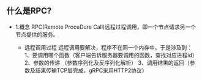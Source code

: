 ## 什么是RPC?

- 1.概念
RPC(Remote ProceDure Call)远程过程调用，即一个节点请求另一个节点提供的服务。

    - 远程调用过程
    远程调用要解决，程序不在同一个内存中，于是涉及到：  
    1、要调用哪个函数（客户端告诉服务器要调用的函数，查找对应进程id） 
    2、参数的传递 （参数序列化及反序列化解析）
    3、调用结果的返回（参数及结果传输TCP层完成，gRPC采用HTTP2协议）
    

